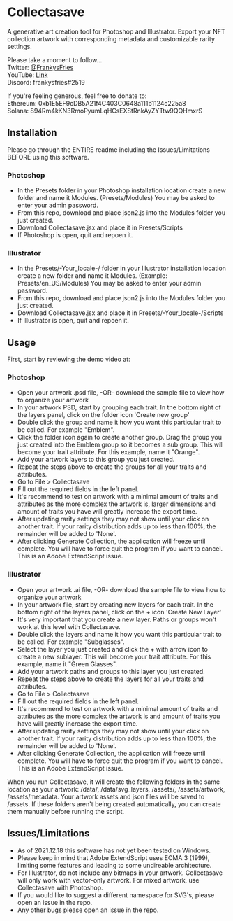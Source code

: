 # Collectasave
<p>A generative art creation tool for Photoshop and Illustrator. Export your NFT collection artwork with corresponding metadata and customizable rarity settings.</p>

<p>Please take a moment to follow...
  <br />Twitter: <a href="https://twitter.com/FrankysFries">@FrankysFries</a>
  <br />YouTube: <a href="https://www.youtube.com/channel/UCXLkyqoSEuZ6iHMFn2QiGLg">Link</a>
<br />Discord: frankysfries#2519
</p>

<p>If you're feeling generous, feel free to donate to:
<br />Ethereum: 0xb1E5EF9cDB5A21f4C403C0648a111b1124c225a8
<br />Solana: 894Rm4kKN3RmoPyumLqHCsEXStRnkAyZYTtw9QQHmxrS</p>

<h2>Installation</h2>
<p>Please go through the ENTIRE readme including the Issues/Limitations BEFORE using this software.
<h3>Photoshop</h3>
<ul>
<li>In the Presets folder in your Photoshop installation location create a new folder and name it Modules. (Presets/Modules) You may be asked to enter your admin password.</li>
<li>From this repo, download and place json2.js into the Modules folder you just created.</li>
<li>Download Collectasave.jsx and place it in Presets/Scripts</li>
  <li>If Photoshop is open, quit and repoen it.</li>
</ul>
<h3>Illustrator</h3>
<ul>
<li>In the Presets/-Your_locale-/ folder in your Illustrator installation location create a new folder and name it Modules. (Example: Presets/en_US/Modules) You may be asked to enter your admin password.</li>
<li>From this repo, download and place json2.js into the Modules folder you just created.</li>
<li>Download Collectasave.jsx and place it in Presets/-Your_locale-/Scripts</li>
  <li>If Illustrator is open, quit and repoen it.</li>
</ul>
<h2>Usage</h2>
<p>First, start by reviewing the demo video at: </p>
<h3>Photoshop</h3>
<ul>
  <li>Open your artwork .psd file, -OR- download the sample file to view how to organize your artwork</li>
  <li>In your artwork PSD, start by grouping each trait. In the bottom right of the layers panel, click on the folder icon 'Create new group'</li>
  <li>Double click the group and name it how you want this particular trait to be called. For example "Emblem".</li>
  <li>Click the folder icon again to create another group. Drag the group you just created into the Emblem group so it becomes a sub group. This will become your trait attribute. For this example, name it "Orange".</li>
  <li>Add your artwork layers to this group you just created.</li>
  <li>Repeat the steps above to create the groups for all your traits and attributes.</li>
  <li>Go to File > Collectasave</li>
  <li>Fill out the required fields in the left panel.</li>
  <li>It's recommend to test on artwork with a minimal amount of traits and attributes as the more complex the artwork is, larger dimensions and amount of traits you have will greatly increase the export time.</li>
  <li>After updating rarity settings they may not show until your click on another trait. If your rarity distribution adds up to less than 100%, the remainder will be added to 'None'.</li>
  <li>After clicking Generate Collection, the application will freeze until complete. You will have to force quit the program if you want to cancel. This is an Adobe ExtendScript issue.
</ul>
  <h3>Illustrator</h3>
<ul>
  <li>Open your artwork .ai file, -OR- download the sample file to view how to organize your artwork</li>
  <li>In your artwork file, start by creating new layers for each trait. In the bottom right of the layers panel, click on the + icon 'Create New Layer'</li>
  <li>It's very important that you create a new layer. Paths or groups won't work at this level with Collectasave.</li>
  <li>Double click the layers and name it how you want this particular trait to be called. For example "Subglasses".</li>
  <li>Select the layer you just created and click the + with arrow icon to create a new sublayer. This will become your trait attribute. For this example, name it "Green Glasses".</li>
  <li>Add your artwork paths and groups to this layer you just created.</li>
  <li>Repeat the steps above to create the layers for all your traits and attributes.</li>
  <li>Go to File > Collectasave</li>
  <li>Fill out the required fields in the left panel.</li>
  <li>It's recommend to test on artwork with a minimal amount of traits and attributes as the more complex the artwork is and amount of traits you have will greatly increase the export time.</li>
  <li>After updating rarity settings they may not show until your click on another trait. If your rarity distribution adds up to less than 100%, the remainder will be added to 'None'.</li>
  <li>After clicking Generate Collection, the application will freeze until complete. You will have to force quit the program if you want to cancel. This is an Adobe ExtendScript issue.
</ul>
<p>When you run Collectasave, it will create the following folders in the same location as your artwork: /data/, /data/svg_layers, /assets/, /assets/artwork, /assets/metadata. Your artwork assets and json files will be saved to /assets. If these folders aren't being created automatically, you can create them manually before running the script.
<h2>Issues/Limitations</h2>
<ul>
  <li>As of 2021.12.18 this software has not yet been tested on Windows.</li>
  <li>Please keep in mind that Adobe ExtendScript uses ECMA 3 (1999), limiting some features and leading to some undireable architecture.</li>
  <li>For Illustrator, do not include any bitmaps in your artwork. Collectasave will only work with vector-only artwork. For mixed artwork, use Collectasave with Photoshop.</li>
  <li>If you would like to suggest a different namespace for SVG's, please open an issue in the repo.</li>
  <li>Any other bugs please open an issue in the repo.</li>
  </ul>
